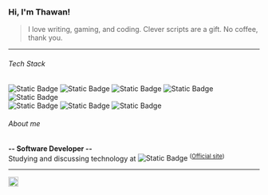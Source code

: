 ### Hi, I'm Thawan!
> I love writing, gaming, and coding. Clever scripts are a gift. No coffee, thank you. 

---

###### Tech Stack

![Static Badge](https://img.shields.io/badge/C-black?style=plastic&logo=C&label=%20&labelColor=131513&color=393837)
![Static Badge](https://img.shields.io/badge/C%2B%2B-black?style=plastic&logo=C%2B%2B&label=%20&labelColor=131513&color=393837)
![Static Badge](https://img.shields.io/badge/Bash-white?style=plastic&logo=gnu%20bash&logoColor=ffffff&color=393837)
![Static Badge](https://img.shields.io/badge/Python-black?style=plastic&logo=Python&label=%20&labelColor=131513&color=393837)
![Static Badge](https://img.shields.io/badge/Java-black?style=plastic&&color=393837)
<br/>
![Static Badge](https://img.shields.io/badge/Linux-black?style=plastic&logo=linux&logoColor=ffffff&label=%20&labelColor=131513&color=393837)
![Static Badge](https://img.shields.io/badge/Docker-black?style=plastic&logo=docker&logoColor=ffffff&label=%20&labelColor=131513&color=393837)
![Static Badge](https://img.shields.io/badge/Git-black?style=plastic&logo=git&logoColor=ffffff&label=%20&labelColor=131513&color=393837)

###### About me

**\-- Software Developer \--**<br>
Studying and discussing technology at ![Static Badge](https://img.shields.io/badge/Rio-black?style=plastic&logo=42&logoColor=ffffff&label=%20&labelColor=131513&color=393837) <sup>(<a href=https://42.rio/>Official site</a>)</sup>

---

<a href="www.linkedin.com/in/thawan-de-souza-camara">
  <img align="left" alt="Thawan's Linkedin" width="20px" src="https://simpleicons.now.sh/linkedin/495f7e" />
</a>
